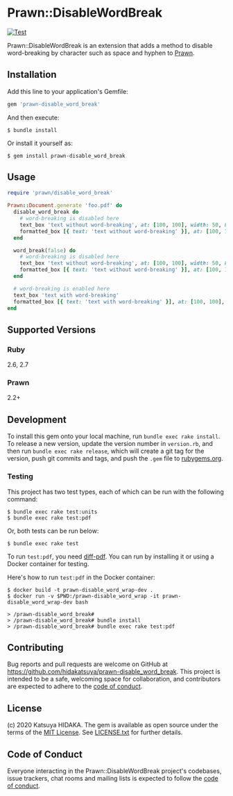 # Prawn::DisableWordBreak

[![Test](https://github.com/hidakatsuya/prawn-disable_word_break/workflows/Test/badge.svg?branch=master)](https://github.com/hidakatsuya/prawn-disable_word_break/actions)

Prawn::DisableWordBreak is an extension that adds a method to disable word-breaking by character such as space and hyphen to [Prawn](https://github.com/prawnpdf/prawn).

## Installation

Add this line to your application's Gemfile:

```ruby
gem 'prawn-disable_word_break'
```

And then execute:

    $ bundle install

Or install it yourself as:

    $ gem install prawn-disable_word_break

## Usage

```ruby
require 'prawn/disable_word_break'

Prawn::Document.generate 'foo.pdf' do
  disable_word_break do
    # word-breaking is disabled here
    text_box 'text without word-breaking', at: [100, 100], width: 50, height: 50
    formatted_box [{ text: 'text without word-breaking' }], at: [100, 100], width: 50, height: 50
  end

  word_break(false) do
    # word-breaking is disabled here
    text_box 'text without word-breaking', at: [100, 100], width: 50, height: 50
    formatted_box [{ text: 'text without word-breaking' }], at: [100, 100], width: 50, height: 50
  end

  # word-breaking is enabled here
  text_box 'text with word-breaking'
  formatted_box [{ text: 'text with word-breaking' }], at: [100, 100], width: 50, height: 50
end
```

## Supported Versions

### Ruby

2.6, 2.7

### Prawn

2.2+

## Development

To install this gem onto your local machine, run `bundle exec rake install`. To release a new version, update the version number in `version.rb`, and then run `bundle exec rake release`, which will create a git tag for the version, push git commits and tags, and push the `.gem` file to [rubygems.org](https://rubygems.org).

### Testing

This project has two test types, each of which can be run with the following command:

    $ bundle exec rake test:units
    $ bundle exec rake test:pdf

Or, both tests can be run below:

    $ bundle exec rake test

To run `test:pdf`, you need [diff-pdf](https://github.com/vslavik/diff-pdf). You can run by installing it or using a Docker container for testing.

Here's how to run `test:pdf` in the Docker container:

    $ docker build -t prawn-disable_word_wrap-dev .
    $ docker run -v $PWD:/prawn-disable_word_wrap -it prawn-disable_word_wrap-dev bash

    > /prawn-disable_word_break#
    > /prawn-disable_word_break# bundle install
    > /prawn-disable_word_break# bundle exec rake test:pdf

## Contributing

Bug reports and pull requests are welcome on GitHub at https://github.com/hidakatsuya/prawn-disable_word_break. This project is intended to be a safe, welcoming space for collaboration, and contributors are expected to adhere to the [code of conduct](https://github.com/hidakatsuya/prawn-disable_word_wrap/blob/master/CODE_OF_CONDUCT.md).


## License

(c) 2020 Katsuya HIDAKA. The gem is available as open source under the terms of the [MIT License](https://opensource.org/licenses/MIT). See [LICENSE.txt](https://github.com/hidakatsuya/prawn-disable_word_break/blob/master/LICENSE.txt) for further details.

## Code of Conduct

Everyone interacting in the Prawn::DisableWordBreak project's codebases, issue trackers, chat rooms and mailing lists is expected to follow the [code of conduct](https://github.com/hidakatsuya/prawn-disable_word_break/blob/master/CODE_OF_CONDUCT.md).
